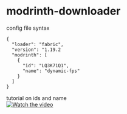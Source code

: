 # modrinth-downloader


config file syntax
```
{
  "loader": "fabric",
  "version": "1.19.2
  "modrinth": [
    {
      "id": "LQ3K71Q1",
      "name": "dynamic-fps"
    }
  ]
}
```
tutorial on ids and name<br />
[![Watch the video]()](https://files.catbox.moe/zmv9nz.mp4)
